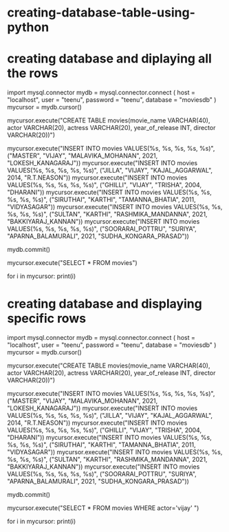 # creating-database-table-using-python
# creating database and diplaying all the rows
import mysql.connector
mydb = mysql.connector.connect (
	host = "localhost",
	user = "teenu",
	password = "teenu",
	database = "moviesdb"
	)
mycursor = mydb.cursor()

mycursor.execute("CREATE TABLE movies(movie_name VARCHAR(40), actor VARCHAR(20), actress VARCHAR(20), year_of_release INT, director VARCHAR(20))")

mycursor.execute("INSERT INTO movies VALUES(%s, %s, %s, %s, %s)", ("MASTER", "VIJAY", "MALAVIKA_MOHANAN", 2021, "LOKESH_KANAGARAJ"))
mycursor.execute("INSERT INTO movies VALUES(%s, %s, %s, %s, %s)", ("JILLA", "VIJAY", "KAJAL_AGGARWAL", 2014, "R.T.NEASON"))
mycursor.execute("INSERT INTO movies VALUES(%s, %s, %s, %s, %s)", ("GHILLI", "VIJAY", "TRISHA", 2004, "DHARANI"))
mycursor.execute("INSERT INTO movies VALUES(%s, %s, %s, %s, %s)", ("SIRUTHAI", "KARTHI", "TAMANNA_BHATIA", 2011, "VIDYASAGAR"))
mycursor.execute("INSERT INTO movies VALUES(%s, %s, %s, %s, %s)", ("SULTAN", "KARTHI", "RASHMIKA_MANDANNA", 2021, "BAKKIYARAJ_KANNAN"))
mycursor.execute("INSERT INTO movies VALUES(%s, %s, %s, %s, %s)", ("SOORARAI_POTTRU", "SURIYA", "APARNA_BALAMURALI", 2021, "SUDHA_KONGARA_PRASAD"))

mydb.commit()

mycursor.execute("SELECT * FROM movies")

for i in mycursor:
	print(i)


# creating database and displaying specific rows
import mysql.connector
mydb = mysql.connector.connect (
	host = "localhost",
	user = "teenu",
	password = "teenu",
	database = "moviesdb"
	)
mycursor = mydb.cursor()

mycursor.execute("CREATE TABLE movies(movie_name VARCHAR(40), actor VARCHAR(20), actress VARCHAR(20), year_of_release INT, director VARCHAR(20))")

mycursor.execute("INSERT INTO movies VALUES(%s, %s, %s, %s, %s)", ("MASTER", "VIJAY", "MALAVIKA_MOHANAN", 2021, "LOKESH_KANAGARAJ"))
mycursor.execute("INSERT INTO movies VALUES(%s, %s, %s, %s, %s)", ("JILLA", "VIJAY", "KAJAL_AGGARWAL", 2014, "R.T.NEASON"))
mycursor.execute("INSERT INTO movies VALUES(%s, %s, %s, %s, %s)", ("GHILLI", "VIJAY", "TRISHA", 2004, "DHARANI"))
mycursor.execute("INSERT INTO movies VALUES(%s, %s, %s, %s, %s)", ("SIRUTHAI", "KARTHI", "TAMANNA_BHATIA", 2011, "VIDYASAGAR"))
mycursor.execute("INSERT INTO movies VALUES(%s, %s, %s, %s, %s)", ("SULTAN", "KARTHI", "RASHMIKA_MANDANNA", 2021, "BAKKIYARAJ_KANNAN"))
mycursor.execute("INSERT INTO movies VALUES(%s, %s, %s, %s, %s)", ("SOORARAI_POTTRU", "SURIYA", "APARNA_BALAMURALI", 2021, "SUDHA_KONGARA_PRASAD"))

mydb.commit()

mycursor.execute("SELECT * FROM movies WHERE actor='vijay' ")

for i in mycursor:
	print(i)

